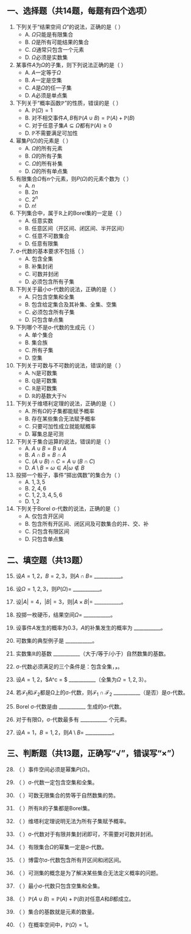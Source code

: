 ## 一、选择题（共14题，每题有四个选项）

1. 下列关于“结果空间 $\Omega$”的说法，正确的是（ ）
    - A. $\Omega$只能是有限集合
    - B. $\Omega$是所有可能结果的集合
    - C. $\Omega$通常只包含一个元素
    - D. $\Omega$必须是实数集
2. 某事件$A$为$\Omega$的子集，则下列说法正确的是（ ）
    - A. $A$一定等于$\Omega$
    - B. $A$一定是空集
    - C. $A$是$\Omega$的任一子集
    - D. $A$必须是单点集
3. 下列关于“概率函数$\mathbb{P}$”的性质，错误的是（ ）
    - A. $\mathbb{P}(\Omega)=1$
    - B. 对不相交事件$A,B$有$\mathbb{P}(A\cup B)=\mathbb{P}(A)+\mathbb{P}(B)$
    - C. 对于任意子集$A\subseteq\Omega$都有$\mathbb{P}(A)\geq 0$
    - D. $\mathbb{P}$不需要满足可加性
4. 幂集$P(\Omega)$的元素是（ ）
    - A. $\Omega$的所有元素
    - B. $\Omega$的所有子集
    - C. $\Omega$的所有补集
    - D. $\Omega$的所有单点集
5. 有限集合$\Omega$有$n$个元素，则$P(\Omega)$的元素个数为（ ）
    - A. $n$
    - B. $2n$
    - C. $2^n$
    - D. $n!$
6. 下列集合中，属于$\mathbb{R}$上的Borel集的一定是（ ）
    - A. 任意实数
    - B. 任意区间（开区间、闭区间、半开区间）
    - C. 任意不可数集合
    - D. 任意有限集
7. σ-代数的基本要求不包括（ ）
    - A. 包含全集
    - B. 补集封闭
    - C. 可数并封闭
    - D. 必须包含所有子集
8. 下列关于最小σ-代数的说法，正确的是（ ）
    - A. 只包含空集和全集
    - B. 包含给定集合及其补集、全集、空集
    - C. 必须包含所有子集
    - D. 只包含单点集
9. 下列哪个不是σ-代数的生成元（ ）
    - A. 单个集合
    - B. 集合族
    - C. 所有子集
    - D. 空集
10. 下列关于可数与不可数的说法，错误的是（ ）
    - A. $\mathbb{N}$是可数集
    - B. $\mathbb{Q}$是可数集
    - C. $\mathbb{R}$是可数集
    - D. $\mathbb{R}$的基数大于$\mathbb{N}$
11. 下列关于维塔利定理的说法，正确的是（ ）
    - A. 所有$\Omega$的子集都能赋予概率
    - B. 存在某些集合无法赋予概率
    - C. 只要可加性成立就能赋概率
    - D. 幂集总是可测
12. 下列关于集合运算的说法，错误的是（ ）
    - A. $A \cup B = B \cup A$
    - B. $A \cap B = B \cap A$
    - C. $(A \cup B) \cap C = A \cup (B \cap C)$
    - D. $A \setminus B = {\omega \in A|\omega \notin B}$
13. 投掷一个骰子，事件“掷出偶数”的集合为（ ）
    - A. ${1,3,5}$
    - B. ${2,4,6}$
    - C. ${1,2,3,4,5,6}$
    - D. ${1,2}$
14. 下列关于Borel σ-代数的说法，正确的是（ ）
    - A. 仅包含开区间
    - B. 包含所有开区间、闭区间及可数集合的并、交、补
    - C. 只包含有限区间
    - D. 只包含单点集

## 二、填空题（共13题）

15. 设$A = {1,2}$，$B = {2,3}$，则$A \cap B =$ ___________。
    
16. 设$\Omega = {1,2,3}$，则$P(\Omega) =$ ___________。
    
17. 设$|A|=4$，$|B|=3$，则$|A\times B| =$ ___________。
    
18. 投掷一枚硬币，结果空间$\Omega =$ ___________。
    
19. 设事件$A$发生的概率为0.3，$A$的补集发生的概率为 ___________。
    
20. 可数集的典型例子是 ___________。
    
21. 实数集$\mathbb{R}$的基数 ___________（大于/等于/小于）自然数集的基数。
    
22. σ-代数必须满足的三个条件是：包含全集，************，************。
    
23. 设$A = {1,2}$，$A^c = $ ___________（全集为$\Omega = {1,2,3}$）。
    
24. 若$\mathcal{F}_1$和$\mathcal{F}_2$都是Ω上的σ-代数，则$\mathcal{F}_1 \cap \mathcal{F}_2$ ___________（是否）是σ-代数。
    
25. Borel σ-代数是由 ___________ 生成的σ-代数。
    
26. 对于有限Ω，σ-代数最多有 ___________ 个元素。
    
27. 设$A = {1}$，$B = {1,2}$，则$A \setminus B =$ ___________。
    
## 三、判断题（共13题，正确写“√”，错误写“×”）

28. （ ）事件空间必须是幂集$P(\Omega)$。
    
29. （ ）σ-代数一定包含空集和全集。
    
30. （ ）可数无限集合的势等于自然数集的势。
    
31. （ ）所有$\mathbb{R}$的子集都是Borel集。
    
32. （ ）维塔利定理说明无法为所有子集赋予概率。
    
33. （ ）σ-代数对于有限并集封闭即可，不需要对可数并封闭。
    
34. （ ）有限集合$\Omega$的幂集一定是σ-代数。
    
35. （ ）博雷尔σ-代数包含所有开区间和闭区间。
    
36. （ ）可测集的概念是为了解决某些集合无法定义概率的问题。
    
37. （ ）最小σ-代数只包含空集和全集。
    
38. （ ）$\mathbb{P}(A \cup B) = \mathbb{P}(A) + \mathbb{P}(B)$对任意$A$和$B$都成立。
    
39. （ ）集合的基数就是元素的数量。
    
40. （ ）在概率空间中，$\mathbb{P}(\Omega) = 1$。